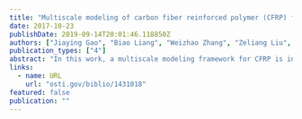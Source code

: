 ```yaml
---
title: "Multiscale modeling of carbon fiber reinforced polymer (CFRP) for integrated computational materials engineering process"
date: 2017-10-23
publishDate: 2019-09-14T20:01:46.118850Z
authors: ["Jiaying Gao", "Biao Liang", "Weizhao Zhang", "Zeliang Liu", "Puikei Cheng", "Ramin Bostanabad", "Jian Cao", "Wei Chen", "Wing Kam Liu", "Xuming Su", " others"]
publication_types: ["4"]
abstract: "In this work, a multiscale modeling framework for CFRP is introduced to study hierarchical structure of CFRP. Four distinct scales are defined: nanoscale, microscale, mesoscale, and macroscale. Information at lower scales can be passed to higher scale, which is beneficial for studying effect of constituents on macroscale part’s mechanical property. This bottom-up modeling approach enables better understanding of CFRP from finest details. Current study focuses on microscale and mesoscale. Representative volume element is used at microscale and mesoscale to model material’s properties. At microscale, unidirection CFRP (UD) RVE is used to study properties of UD. The UD RVE can be modeled with different volumetric fraction to encounter non-uniform fiber distribution in CFRP part. Such consideration is important in modeling uncertainties at microscale level. Currently, we identified volumetric fraction as the only uncertainty parameters in UD RVE. To measure effective material properties of UD RVE, periodic boundary conditions (PBC) are applied to UD RVE to ensure convergence of obtained properties. Properties of UD is directly used at mesoscale woven RVE modeling, where each yarn is assumed to have same properties as UD. Within woven RVE, there can be many potential uncertainties parameters to consider for a physical modeling of CFRP. Currently, we will consider fiber misalignment within yarn and angle between wrap and weft yarns. PBC is applied to woven RVE to calculate its effective material properties. The effect of uncertainties are investigated quantitatively by Gaussian process. Preliminary results of UD and Woven study are analyzed for efficacy of the RVE modeling. This work is considered as the foundation for future multiscale modeling framework development for ICME project."
links:
  - name: URL
    url: "osti.gov/biblio/1431018"
featured: false
publication: ""
---
```


